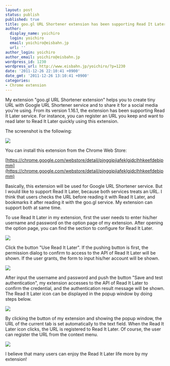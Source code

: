 ```yaml
---
layout: post
status: publish
published: true
title: goo.gl URL Shortener extension has been supporting Read It Later
author:
  display_name: yoichiro
  login: yoichiro
  email: yoichiro@eisbahn.jp
  url: ''
author_login: yoichiro
author_email: yoichiro@eisbahn.jp
wordpress_id: 1230
wordpress_url: http://www.eisbahn.jp/yoichiro/?p=1230
date: '2011-12-26 22:10:41 +0900'
date_gmt: '2011-12-26 13:10:41 +0900'
categories:
- Chrome extension
---
```


My extension "goo.gl URL Shortener extension" helps you to create tiny URL with Google URL Shortener service and to share it for a social media you're using. From its version 1.16.1, the extension has been supporting Read It Later service. For instance, you can register an URL you keep and want to read later to Read It Later quickly using this extension.

The screenshot is the following:

![](http://www.eisbahn.jp/yoichiro/images/2011/12/ext1.png)

You can install this extension from the Chrome Web Store:

[https://chrome.google.com/webstore/detail/pjnggipjiafeklgjdclhhkeefdebipmm](https://chrome.google.com/webstore/detail/pjnggipjiafeklgjdclhhkeefdebipmm)

Basically, this extension will be used for Google URL Shortener service. But I would like to support Read It Later, because both services treats an URL. I think that users checks the URL before reading it with Read It Later, and bookmarks it after reading it with the goo.gl service. My extension can support both at same time.

To use Read It Later in my extension, first the user needs to enter his/her username and password on the option page of my extension. After opening the option page, you can find the section to configure for Read It Later.

![](http://www.eisbahn.jp/yoichiro/images/2011/12/cfg1.png)

Click the button "Use Read It Later". If the pushing button is first, the permission dialog to confirm to access to the API of Read It Later will be shown. If  the user grants, the form to input his/her account will be shown.

![](http://www.eisbahn.jp/yoichiro/images/2011/12/cfg2.png)

After input the username and password and push the button "Save and test authentication", my extension accesses to the API of Read It Later to confirm the credential, and the authentication result message will be shown. The Read It Later icon can be displayed in the popup window by doing steps below.

![](http://www.eisbahn.jp/yoichiro/images/2011/12/cfg3.png)

By clicking the button of my extension and showing the popup window, the URL of the current tab is set automatically to the text field. When the Read It Later icon clicks, the URL is registered to Read It Later. Of course, the user can register the URL from the context menu.

![](http://www.eisbahn.jp/yoichiro/images/2011/12/cfg4.png)

I believe that many users can enjoy the Read It Later life more by my extension!
